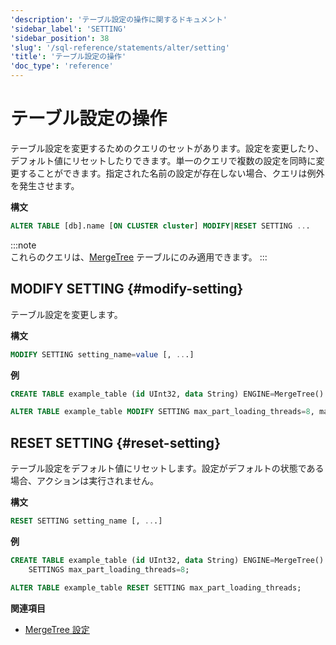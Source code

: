 ```yaml
---
'description': 'テーブル設定の操作に関するドキュメント'
'sidebar_label': 'SETTING'
'sidebar_position': 38
'slug': '/sql-reference/statements/alter/setting'
'title': 'テーブル設定の操作'
'doc_type': 'reference'
---
```



# テーブル設定の操作

テーブル設定を変更するためのクエリのセットがあります。設定を変更したり、デフォルト値にリセットしたりできます。単一のクエリで複数の設定を同時に変更することができます。指定された名前の設定が存在しない場合、クエリは例外を発生させます。

**構文**

```sql
ALTER TABLE [db].name [ON CLUSTER cluster] MODIFY|RESET SETTING ...
```

:::note    
これらのクエリは、[MergeTree](../../../engines/table-engines/mergetree-family/mergetree.md) テーブルにのみ適用できます。
:::

## MODIFY SETTING {#modify-setting}

テーブル設定を変更します。

**構文**

```sql
MODIFY SETTING setting_name=value [, ...]
```

**例**

```sql
CREATE TABLE example_table (id UInt32, data String) ENGINE=MergeTree() ORDER BY id;

ALTER TABLE example_table MODIFY SETTING max_part_loading_threads=8, max_parts_in_total=50000;
```

## RESET SETTING {#reset-setting}

テーブル設定をデフォルト値にリセットします。設定がデフォルトの状態である場合、アクションは実行されません。

**構文**

```sql
RESET SETTING setting_name [, ...]
```

**例**

```sql
CREATE TABLE example_table (id UInt32, data String) ENGINE=MergeTree() ORDER BY id
    SETTINGS max_part_loading_threads=8;

ALTER TABLE example_table RESET SETTING max_part_loading_threads;
```

**関連項目**

- [MergeTree 設定](../../../operations/settings/merge-tree-settings.md)
